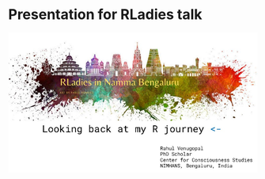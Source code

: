 # Presentation for RLadies talk
![](https://github.com/rahulvenugopal/RLadies-Bengaluru-Talk-27022022/blob/main/Looking%20back%20at%20my%20R%20journey.jpg)
